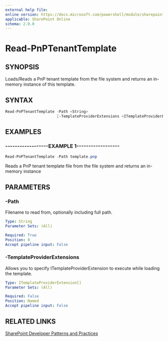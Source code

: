 ```yaml
---
external help file:
online version: https://docs.microsoft.com/powershell/module/sharepoint-pnp/read-pnptenanttemplate
applicable: SharePoint Online
schema: 2.0.0
---
```

# Read-PnPTenantTemplate

## SYNOPSIS
Loads/Reads a PnP tenant template from the file system and returns an in-memory instance of this template.

## SYNTAX

```powershell
Read-PnPTenantTemplate -Path <String>
                       [-TemplateProviderExtensions <ITemplateProviderExtension[]>]
```

## EXAMPLES

### ------------------EXAMPLE 1------------------
```powershell
Read-PnPTenantTemplate -Path template.pnp
```

Reads a PnP tenant template file from the file system and returns an in-memory instance

## PARAMETERS

### -Path
Filename to read from, optionally including full path.

```yaml
Type: String
Parameter Sets: (All)

Required: True
Position: 0
Accept pipeline input: False
```

### -TemplateProviderExtensions
Allows you to specify ITemplateProviderExtension to execute while loading the template.

```yaml
Type: ITemplateProviderExtension[]
Parameter Sets: (All)

Required: False
Position: Named
Accept pipeline input: False
```

## RELATED LINKS

[SharePoint Developer Patterns and Practices](https://aka.ms/sppnp)
